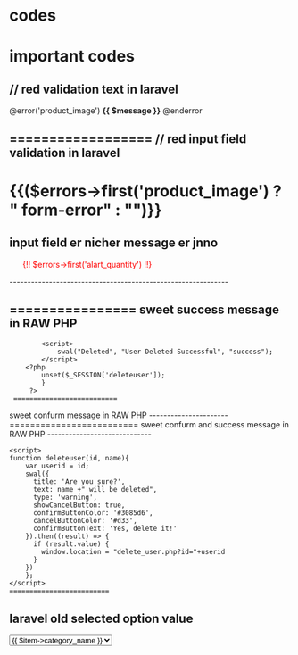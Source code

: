 # codes
important codes
=====================
// red validation text in laravel
---------------------------------

@error('product_image')
  <span class="invalid-feedback text-danger">
        <strong>{{ $message }}</strong>
  </span>
  @enderror
  
  ==================
  // red input field validation in laravel
  -----------------------------------------
  
  <style>
    .form-error {
        border: 2px solid #e74c3c;
    }
</style>
  
  {{($errors->first('product_image') ? " form-error" : "")}}
  =============================
  input field er nicher message er jnno
  --------------------------------------------------------------
   <ul><span style="color:red;">{!! $errors->first('alart_quantity') !!}</span></ul>
   -------------------------------------------------------------
  
 ================
 sweet success message in RAW PHP
 --------------------
 <?php if (isset($_SESSION['deleteuser'])) { ?>			
			<script>
				swal("Deleted", "User Deleted Successful", "success");
			</script>
		<?php 
			unset($_SESSION['deleteuser']);
			}
		 ?>
     ==========================
   sweet confurm message in RAW PHP
     ----------------------
     <script>
	function deleteuser(id, name){
		var userid = id;
		swal({
		  title: 'Are you sure?',
		  text: name +" will be deleted",
		  type: 'warning',
		  showCancelButton: true,			
		  confirmButtonColor: '#3085d6',
		  cancelButtonColor: '#d33',
		  confirmButtonText: 'Yes, delete it!'
		}).then((result) => {
		  if (result.value) {
			window.location = "delete_user.php?id="+userid
		  }
		})
		};
	</script>
    =========================
  sweet confurm and success message in RAW PHP
    -----------------------------
    <?php if (isset($_SESSION['deleteuser'])) { ?>			
		<script>
			swal("Deleted", "User Deleted Successful", "success");
		</script>
	<?php 
		unset($_SESSION['deleteuser']);
		}
	 ?>

	<script>
	function deleteuser(id, name){
		var userid = id;
		swal({
		  title: 'Are you sure?',
		  text: name +" will be deleted",
		  type: 'warning',
		  showCancelButton: true,			
		  confirmButtonColor: '#3085d6',
		  cancelButtonColor: '#d33',
		  confirmButtonText: 'Yes, delete it!'
		}).then((result) => {
		  if (result.value) {
			window.location = "delete_user.php?id="+userid
		  }
		})
		};
	</script>
    =========================
   laravel old selected option value 
   ------------------------
   <select name="category_id" id="exampleInputEmail1" class="form-control">
	<option value="">Select One</option>
	@foreach ($allCategory as $item)
	@if (old('category_id')==$item->id )
    <option value="{{ $item->id }}" selected>{{ $item->category_name }}</option>
	@else
	<option value="{{ $item->id }}">{{ $item->category_name }}</option>

	@endif

	@endforeach
    </select> 
    =====================
  image load when image selected by tariq sir cit
    ---------------------------
    <img id="blah" width="250" height="250" />

    <input type="file" onchange="document.getElementById('blah').src = window.URL.createObjectURL(this.files[0])">
    
 anther image load when image selected
 -----------------------------------
     <input type="file" name="photo" class="form-control mb-2" id="image" onchange="loadfile(event)">
       <img src="" id="preimage" width="200" height="200" alt="">
     <script type="text/javascript">
	function loadfile(event) {
	var output=document.getElementById('preimage');
	output.src=URL.createObjectURL(event.target.files[0]);
	}
	</script>
=======================================
sweet alert
-----------------
$(document).on("click", "#delete", function (e) {
    e.preventDefault();
    var link = $(this).attr("href");

    Swal.fire({
  title: 'Are you sure?',
  text: "You won't be able to revert this!",
  icon: 'question',
  showCancelButton: true,
  confirmButtonColor: '#3085d6',
  cancelButtonColor: '#d33',
  confirmButtonText: 'Yes, delete it!'
}).then((result) => {
  if (result.value) {
      window.location.href = link;
    Swal.fire(
      'Deleted!',
      'Your file has been deleted.',
      'success'
    )
  }else{
    Swal.fire(
      'Cancelled!',
      'Your imaginary file is safe.',
      'error'
    )
  }
});

});
======================
category wise sub-category
------------------------
    $(document).ready(function ()
    {
            $('select[name="category_id"]').on('change',function(){
               var categoryId = $(this).val();
               if(categoryId)
               {
                  $.ajax({
                     url : 'ajax/category/' +categoryId,
                     type : "GET",
                     dataType : "json",
                     success:function(data)
                     {
                        console.log(categoryId);
                        $('select[name="subcategory_id"]').empty();
                        $.each(data, function(key,value){
                        $('select[name="subcategory_id"]').append('<option value="'+value.id+'">'+value.subcategory_name+'</option');
                        });
                     }
                  });
               }
               else
               {
                  $('select[name="subcategory_id"]').empty();
               }
            });

            $(function() {
                $('#subdiv').hide();
                $('select[name="category_id"]').change(function(){
                    if($('select[name="category_id"]')) {
                        $('#subdiv').hide();
                        $('#subdiv').slideDown();
                    } else {
                        $('#subdiv').hide();
                    }
                });
});
});


    
    
    
    
    
    
    
    
    
    
    
    
    
    
    
    
    
    
    
    
    
    
